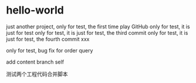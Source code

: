 # hello-world
just another project, 
only for test, the first time play GitHub
only for test, it is just for test
only for test, it is just for test, the third commit
only for test, it is just for test, the fourth commit xxx

only for test, bug fix for order query

add content branch self

测试两个工程代码合并脚本
